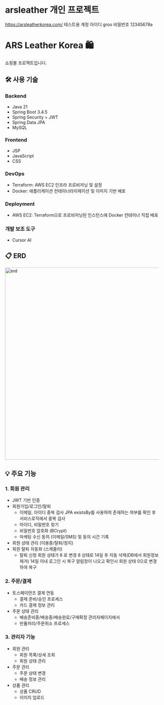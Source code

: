 # arsleather 개인 프로젝트

https://arsleatherkorea.com/
테스트용 계정 아이디 groo 비밀번호 12345678a
# ARS Leather Korea 🛍️

쇼핑몰 프로젝트입니다.

## 🛠 사용 기술

### Backend
- Java 21
- Spring Boot 3.4.5
- Spring Security + JWT
- Spring Data JPA
- MySQL

### Frontend
- JSP
- JavaScript
- CSS

### DevOps
- Terraform: AWS EC2 인프라 프로비저닝 및 설정
- Docker: 애플리케이션 컨테이너라이제이션 및 이미지 기반 배포

### Deployment
- AWS EC2: Terraform으로 프로비저닝된 인스턴스에 Docker 컨테이너 직접 배포

### 개발 보조 도구
- Cursor AI

## 📋 ERD

<img width="1069" height="630" alt="erd" src="https://github.com/user-attachments/assets/3fe34455-3872-4612-b8f5-f010e23836ed" />

## 💡 주요 기능

### 1. 회원 관리
- JWT 기반 인증
- 회원가입/로그인/탈퇴
  - 이메일, 아이디 중복 검사 JPA existsBy를 사용하여 존재하는 여부를 확인 후 서비스로직에서 중복 검사
  - 아이디, 비밀번호 찾기
  - 비밀번호 암호화 (BCrypt)
  - 마케팅 수신 동의 (이메일/SMS) 및 동의 시간 기록
- 회원 상태 관리 (이용중/탈퇴/정지)
- 회원 탈퇴 자동화 (스케줄러)
  - 탈퇴 신청 회원 상태가 8 로 변경 8 상태로 14일 후 자동 삭제(DB에서 회원정보 제거) 14일 이내 로그인 시 복구 알림창이 나오고 확인시 회원 상태 0으로 변경하여 복구

### 2. 주문/결제
- 토스페이먼츠 결제 연동
  - 결제 준비/승인 프로세스
  - 카드 결제 정보 관리
- 주문 상태 관리
  - 배송준비중/배송중/배송완료/구매확정 관리자페이지에서 
  - 반품처리/주문취소 프로세스

### 3. 관리자 기능
- 회원 관리
  - 회원 목록/상세 조회
  - 회원 상태 관리
- 주문 관리
  - 주문 상태 변경
  - 배송 정보 관리
- 상품 관리
  - 상품 CRUD
  - 이미지 업로드
